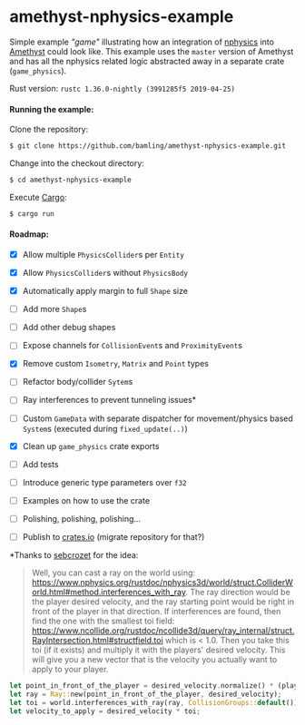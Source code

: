 # amethyst-nphysics-example

Simple example *"game"* illustrating how an integration of [nphysics](https://www.nphysics.org/)  into [Amethyst](https://amethyst.rs/) could look like. This example uses the `master` version of Amethyst and has all the nphysics related logic abstracted away in a separate crate (`game_physics`).

Rust version:
`rustc 1.36.0-nightly (3991285f5 2019-04-25)`

#### Running the example:

Clone the repository:
```bash
$ git clone https://github.com/bamling/amethyst-nphysics-example.git
```

Change into the checkout directory:
```bash
$ cd amethyst-nphysics-example
```

Execute [Cargo](https://doc.rust-lang.org/cargo/):
```bash
$ cargo run
```

#### Roadmap:

- [x] Allow multiple `PhysicsCollider`s per `Entity`
- [x] Allow `PhysicsCollider`s without `PhysicsBody`
- [x] Automatically apply margin to full `Shape` size
- [ ] Add more `Shape`s
- [ ] Add other debug shapes
- [ ] Expose channels for `CollisionEvent`s and `ProximityEvent`s 
- [x] Remove custom `Isometry`, `Matrix` and `Point` types
- [ ] Refactor body/collider `Sytem`s
- [ ] Ray interferences to prevent tunneling issues*
- [ ] Custom `GameData` with separate dispatcher for movement/physics based `System`s (executed during `fixed_update(..)`)
- [x] Clean up `game_physics` crate exports
- [ ] Add tests
- [ ] Introduce generic type parameters over `f32`
- [ ] Examples on how to use the crate
- [ ] Polishing, polishing, polishing...
- [ ] Publish to [crates.io](https://crates.io) (migrate repository for that?)



\*Thanks to [sebcrozet](https://github.com/sebcrozet) for the idea:
> Well, you can cast a ray on the world using: https://www.nphysics.org/rustdoc/nphysics3d/world/struct.ColliderWorld.html#method.interferences_with_ray. The ray direction would be the player desired velocity, and the ray starting point would be right in front of the player in that direction. If interferences are found, then find the one with the smallest toi field: https://www.ncollide.org/rustdoc/ncollide3d/query/ray_internal/struct.RayIntersection.html#structfield.toi which is < 1.0. Then you take this toi (if it exists) and multiply it with the players' desired velocity. This will give you a new vector that is the velocity you actually want to apply to your player.

```rust
let point_in_front_of_the_player = desired_velocity.normalize() * (player_box_radius + 0.1) + player_center_position;
let ray = Ray::new(point_in_front_of_the_player, desired_velocity);
let toi = world.interferences_with_ray(ray, CollisionGroups::default()).fold(1.0, |a, inter| a.min(inter.1.toi));
let velocity_to_apply = desired_velocity * toi;
```